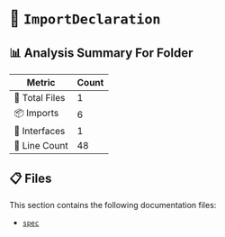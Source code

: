 # 📁 `ImportDeclaration`

## 📊 Analysis Summary For Folder

| Metric | Count |
|--------|-------|
| 📁 Total Files | 1 |
| 📦 Imports | 6 |
| 📐 Interfaces | 1 |
| 🔢 Line Count | 48 |


## 📋 Files

This section contains the following documentation files:

- [`spec`](./spec.md)